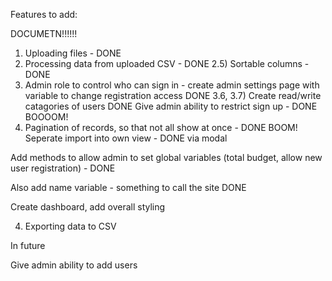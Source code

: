 Features to add:


DOCUMETN!!!!!!
1) Uploading files - DONE
2) Processing data from uploaded CSV - DONE
2.5) Sortable columns - DONE
3) Admin role to control who can sign in - create admin settings page with variable to change registration access DONE
3.6, 3.7) Create read/write catagories of users DONE
Give admin ability to restrict sign up - DONE BOOOOM!
4) Pagination of records, so that not all show at once - DONE BOOM!
Seperate import into own view - DONE via modal

Add methods to allow admin to set global variables (total budget, allow new user registration) - DONE

Also add name variable - something to call the site DONE

Create dashboard, add overall styling

4) Exporting data to CSV


In future

Give admin ability to add users